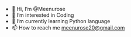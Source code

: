 - 👋 Hi, I’m @Meenurose
- 👀 I’m interested in Coding
- 🌱 I’m currently learning Python language
- 📫 How to reach me meenurose20@gmail.com

<!---
Meenurose/Meenurose is a ✨ special ✨ repository because its `README.md` (this file) appears on your GitHub profile.
You can click the Preview link to take a look at your changes.
--->
